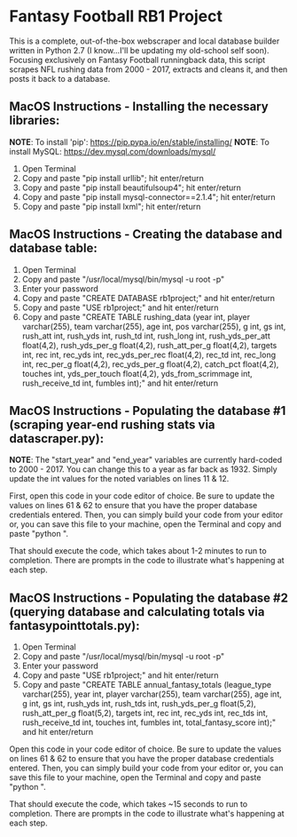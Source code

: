 # Fantasy Football RB1 Project

This is a complete, out-of-the-box webscraper and local database builder written in Python 2.7 (I know...I'll be updating my old-school self soon). Focusing exclusively on Fantasy Football runningback data, this script scrapes NFL rushing data from 2000 - 2017, extracts and cleans it, and then posts it back to a database.

## MacOS Instructions - Installing the necessary libraries:

**NOTE**: To install 'pip': https://pip.pypa.io/en/stable/installing/
**NOTE**: To install MySQL: https://dev.mysql.com/downloads/mysql/

1) Open Terminal
2) Copy and paste "pip install urllib"; hit enter/return
3) Copy and paste "pip install beautifulsoup4"; hit enter/return
4) Copy and paste "pip install mysql-connector==2.1.4"; hit enter/return
5) Copy and paste "pip install lxml"; hit enter/return

## MacOS Instructions - Creating the database and database table:

1) Open Terminal
2) Copy and paste "/usr/local/mysql/bin/mysql -u root -p"
3) Enter your password
4) Copy and paste "CREATE DATABASE rb1project;" and hit enter/return
5) Copy and paste "USE rb1project;" and hit enter/return
6) Copy and paste "CREATE TABLE rushing_data (year int, player varchar(255), team varchar(255), age int, pos varchar(255), g int, gs int, rush_att int, rush_yds int, rush_td int, rush_long int, rush_yds_per_att float(4,2), rush_yds_per_g float(4,2), rush_att_per_g float(4,2), targets int, rec int, rec_yds int, rec_yds_per_rec float(4,2), rec_td int, rec_long int, rec_per_g float(4,2), rec_yds_per_g float(4,2), catch_pct float(4,2), touches int, yds_per_touch float(4,2), yds_from_scrimmage int, rush_receive_td int, fumbles int);" and hit enter/return
  
## MacOS Instructions - Populating the database #1 (scraping year-end rushing stats via datascraper.py):

**NOTE**: The "start_year" and "end_year" variables are currently hard-coded to 2000 - 2017. You can change this to a year as far back as 1932. Simply update the int values for the noted variables on lines 11 & 12.

First, open this code in your code editor of choice. Be sure to update the values on lines 61 & 62 to ensure that you have the proper database credentials entered. Then, you can simply build your code from your editor or, you can save this file to your machine, open the Terminal and copy and paste "python <file path for datascraper.py>".
  
That should execute the code, which takes about 1-2 minutes to run to completion. There are prompts in the code to illustrate what's happening at each step.

## MacOS Instructions - Populating the database #2 (querying database and calculating totals via fantasypointtotals.py):

1) Open Terminal
2) Copy and paste "/usr/local/mysql/bin/mysql -u root -p"
3) Enter your password
4) Copy and paste "USE rb1project;" and hit enter/return
5) Copy and paste "CREATE TABLE annual_fantasy_totals (league_type varchar(255), year int, player varchar(255), team varchar(255), age int, g int, gs int, rush_yds int, rush_tds int, rush_yds_per_g float(5,2), rush_att_per_g float(5,2), targets int, rec int, rec_yds int, rec_tds int, rush_receive_td int, touches int, fumbles int, total_fantasy_score int);" and hit enter/return

Open this code in your code editor of choice. Be sure to update the values on lines 61 & 62 to ensure that you have the proper database credentials entered. Then, you can simply build your code from your editor or, you can save this file to your machine, open the Terminal and copy and paste "python <file path for datascraper.py>".
  
That should execute the code, which takes ~15 seconds to run to completion. There are prompts in the code to illustrate what's happening at each step.
